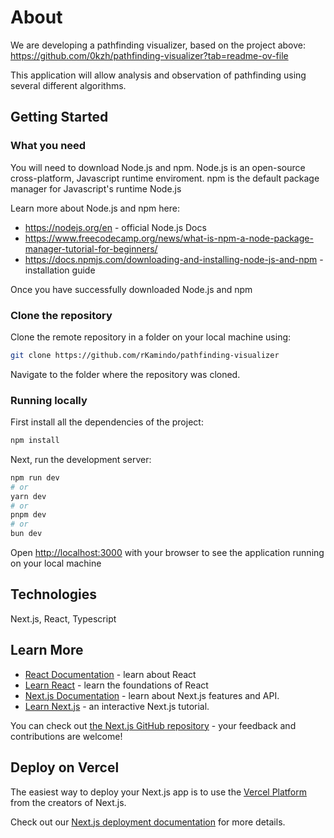 # About 
We are developing a pathfinding visualizer, based on the project above:
https://github.com/0kzh/pathfinding-visualizer?tab=readme-ov-file

This application will allow analysis and observation of pathfinding using several different algorithms.

## Getting Started
### What you need
You will need to download Node.js and npm. Node.js is an open-source cross-platform, Javascript runtime enviroment. npm is the default package manager for Javascript's runtime Node.js

Learn more about Node.js and npm here:
- https://nodejs.org/en - official Node.js Docs
- https://www.freecodecamp.org/news/what-is-npm-a-node-package-manager-tutorial-for-beginners/ 
- https://docs.npmjs.com/downloading-and-installing-node-js-and-npm - installation guide


Once you have successfully downloaded Node.js and npm

### Clone the repository
Clone the remote repository in a folder on your local machine using: 
```bash 
git clone https://github.com/rKamindo/pathfinding-visualizer
```
Navigate to the folder where the repository was cloned.

### Running locally
First install all the dependencies of the project:
```bash
npm install
```

Next, run the development server:

```bash
npm run dev
# or
yarn dev
# or
pnpm dev
# or
bun dev
```

Open [http://localhost:3000](http://localhost:3000) with your browser to see the application running on your local machine

## Technologies
Next.js, React, Typescript

## Learn More
- [React Documentation](https://react.dev/) - learn about React
- [Learn React](https://nextjs.org/learn/react-foundations/what-is-react-and-nextjs) - learn the foundations of React
- [Next.js Documentation](https://nextjs.org/docs) - learn about Next.js features and API.
- [Learn Next.js](https://nextjs.org/learn) - an interactive Next.js tutorial.

You can check out [the Next.js GitHub repository](https://github.com/vercel/next.js/) - your feedback and contributions are welcome!

## Deploy on Vercel

The easiest way to deploy your Next.js app is to use the [Vercel Platform](https://vercel.com/new?utm_medium=default-template&filter=next.js&utm_source=create-next-app&utm_campaign=create-next-app-readme) from the creators of Next.js.

Check out our [Next.js deployment documentation](https://nextjs.org/docs/deployment) for more details.

